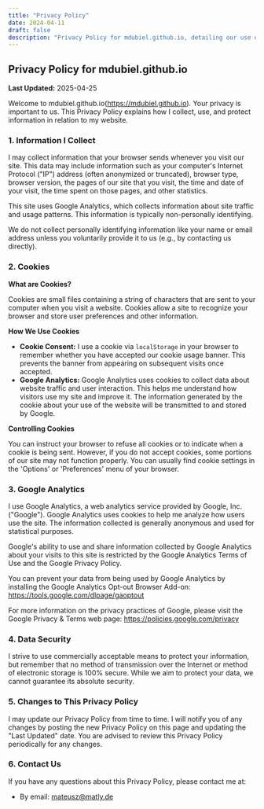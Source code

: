 ```yaml
---
title: "Privacy Policy"
date: 2024-04-11
draft: false
description: "Privacy Policy for mdubiel.github.io, detailing our use of cookies, Google Analytics, and data handling practices."
---
```


## Privacy Policy for mdubiel.github.io

**Last Updated:** 2025-04-25

Welcome to mdubiel.github.io(https://mdubiel.github.io). Your privacy is important to us. This Privacy Policy explains how I collect, use, and protect information in relation to my website.

### 1. Information I Collect

I may collect information that your browser sends whenever you visit our site. This data may include information such as your computer's Internet Protocol ("IP") address (often anonymized or truncated), browser type, browser version, the pages of our site that you visit, the time and date of your visit, the time spent on those pages, and other statistics.

This site uses Google Analytics, which collects information about site traffic and usage patterns. This information is typically non-personally identifying.

We do not collect personally identifying information like your name or email address unless you voluntarily provide it to us (e.g., by contacting us directly).

### 2. Cookies

**What are Cookies?**

Cookies are small files containing a string of characters that are sent to your computer when you visit a website. Cookies allow a site to recognize your browser and store user preferences and other information.

**How We Use Cookies**

*   **Cookie Consent:** I use a cookie via `localStorage` in your browser to remember whether you have accepted our cookie usage banner. This prevents the banner from appearing on subsequent visits once accepted.
*   **Google Analytics:** Google Analytics uses cookies to collect data about website traffic and user interaction. This helps me understand how visitors use my site and improve it. The information generated by the cookie about your use of the website will be transmitted to and stored by Google.

**Controlling Cookies**

You can instruct your browser to refuse all cookies or to indicate when a cookie is being sent. However, if you do not accept cookies, some portions of our site may not function properly. You can usually find cookie settings in the 'Options' or 'Preferences' menu of your browser.

### 3. Google Analytics

I use Google Analytics, a web analytics service provided by Google, Inc. ("Google"). Google Analytics uses cookies to help me analyze how users use the site. The information collected is generally anonymous and used for statistical purposes.

Google's ability to use and share information collected by Google Analytics about your visits to this site is restricted by the Google Analytics Terms of Use and the Google Privacy Policy.

You can prevent your data from being used by Google Analytics by installing the Google Analytics Opt-out Browser Add-on: https://tools.google.com/dlpage/gaoptout

For more information on the privacy practices of Google, please visit the Google Privacy & Terms web page: https://policies.google.com/privacy

### 4. Data Security

I strive to use commercially acceptable means to protect your information, but remember that no method of transmission over the Internet or method of electronic storage is 100% secure. While we aim to protect your data, we cannot guarantee its absolute security.

### 5. Changes to This Privacy Policy

I may update our Privacy Policy from time to time. I will notify you of any changes by posting the new Privacy Policy on this page and updating the "Last Updated" date. You are advised to review this Privacy Policy periodically for any changes.

### 6. Contact Us

If you have any questions about this Privacy Policy, please contact me at:

*   By email: mateusz@matly.de

